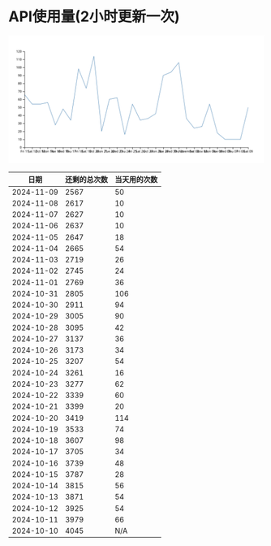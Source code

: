 # API使用量(2小时更新一次)



 ![走势图](./chart.svg)

| 日期       | 还剩的总次数 | 当天用的次数 |
|------------|------------|-------------------|
| 2024-11-09 | 2567 | 50                |
| 2024-11-08 | 2617 | 10                |
| 2024-11-07 | 2627 | 10                |
| 2024-11-06 | 2637 | 10                |
| 2024-11-05 | 2647 | 18                |
| 2024-11-04 | 2665 | 54                |
| 2024-11-03 | 2719 | 26                |
| 2024-11-02 | 2745 | 24                |
| 2024-11-01 | 2769 | 36                |
| 2024-10-31 | 2805 | 106                |
| 2024-10-30 | 2911 | 94                |
| 2024-10-29 | 3005 | 90                |
| 2024-10-28 | 3095 | 42                |
| 2024-10-27 | 3137 | 36                |
| 2024-10-26 | 3173 | 34                |
| 2024-10-25 | 3207 | 54                |
| 2024-10-24 | 3261 | 16                |
| 2024-10-23 | 3277 | 62                |
| 2024-10-22 | 3339 | 60                |
| 2024-10-21 | 3399 | 20                |
| 2024-10-20 | 3419 | 114                |
| 2024-10-19 | 3533 | 74                |
| 2024-10-18 | 3607 | 98                |
| 2024-10-17 | 3705 | 34                |
| 2024-10-16 | 3739 | 48                |
| 2024-10-15 | 3787 | 28                |
| 2024-10-14 | 3815 | 56                |
| 2024-10-13 | 3871 | 54                |
| 2024-10-12 | 3925 | 54                |
| 2024-10-11 | 3979 | 66                |
| 2024-10-10 | 4045 | N/A                |
